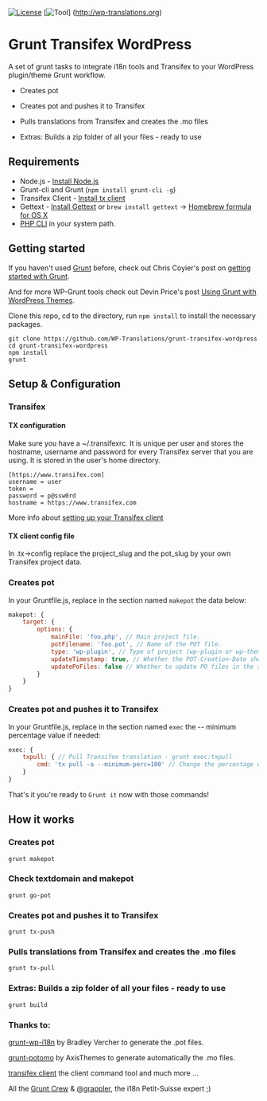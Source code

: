 [![License](https://img.shields.io/badge/license-GPL--2.0%2B-red.svg?style=flat-square)](http://www.gnu.org/licenses/gpl-2.0.html) [![Tool](https://img.shields.io/badge/wp--translations-used-brightgreen.svg?style=flat-square)] (http://wp-translations.org)
# Grunt Transifex WordPress #

A set of grunt tasks to integrate i18n tools and Transifex to your WordPress plugin/theme Grunt workflow.

* Creates pot

* Creates pot and pushes it to Transifex

* Pulls translations from Transifex and creates the .mo files

* Extras: Builds a zip folder of all your files - ready to use

## Requirements

* Node.js - [Install Node.js](https://github.com/joyent/node/wiki/Installing-Node.js-via-package-manager)
* Grunt-cli and Grunt (`npm install grunt-cli -g`)
* Transifex Client - [Install tx client](http://docs.transifex.com/developer/client/setup)
* Gettext - [Install Gettext](https://www.gnu.org/software/gettext/) or `brew install gettext` -> [Homebrew formula for OS X](http://brewformulas.org/Gettext)
* [PHP CLI](http://www.php.net/manual/en/features.commandline.introduction.php) in your system path.

## Getting started

If you haven't used [Grunt](http://gruntjs.com/) before, check out Chris Coyier's post on [getting started with Grunt](http://24ways.org/2013/grunt-is-not-weird-and-hard/).

And for more WP-Grunt tools check out Devin Price's post [Using Grunt with WordPress Themes](http://wptheming.com/2014/05/grunt-wordpress-themes/).

Clone this repo, cd to the directory, run `npm install` to install the necessary packages.

```
git clone https://github.com/WP-Translations/grunt-transifex-wordpress
cd grunt-transifex-wordpress
npm install
grunt
```

## Setup & Configuration

### Transifex

#### TX configuration

Make sure you have a ~/.transifexrc.
It is unique per user and stores the hostname, username and password for every Transifex server that you are using. It is stored in the user's home directory.

```
[https://www.transifex.com]
username = user
token =
password = p@ssw0rd
hostname = https://www.transifex.com
```

More info about [setting up your Transifex client](http://docs.transifex.com/developer/client/config#transifexrc)

#### TX client config file

In .tx->config replace the project_slug and the pot_slug by your own Transifex project data.

### Creates pot

In your Gruntfile.js, replace in the section named `makepot` the data below:

```js
makepot: {
	target: {
		options: {
			mainFile: 'foo.php', // Main project file.
			potFilename: 'foo.pot', // Name of the POT file.
			type: 'wp-plugin', // Type of project (wp-plugin or wp-theme).
			updateTimestamp: true, // Whether the POT-Creation-Date should be updated without other changes.
			updatePoFiles: false // Whether to update PO files in the same directory as the POT file.
		}
	}
}
```
### Creates pot and pushes it to Transifex

In your Gruntfile.js, replace in the section named `exec`  the -- minimum percentage value if needed:

```js
exec: {
	txpull: { // Pull Transifex translation - grunt exec:txpull
		cmd: 'tx pull -a --minimum-perc=100' // Change the percentage with --minimum-perc=yourvalue
	}
}
```

That's it you're ready to `Grunt it` now with those commands!

## How it works

### Creates pot

`grunt makepot`

### Check textdomain and makepot

`grunt go-pot`

### Creates pot and pushes it to Transifex

`grunt tx-push`

### Pulls translations from Transifex and creates the .mo files

`grunt tx-pull`

### Extras: Builds a zip folder of all your files - ready to use

`grunt build`

### Thanks to:

[grunt-wp-i18n](https://github.com/cedaro/grunt-wp-i18n) by Bradley Vercher to generate the .pot files.

[grunt-potomo](https://github.com/axisthemes/grunt-potomo) by AxisThemes to generate automatically the .mo files.

[transifex client](https://github.com/transifex/transifex-client) the client command tool and much more ...

All the [Grunt Crew](https://github.com/gruntjs/) & [@grappler](https://github.com/grappler), the i18n Petit-Suisse expert ;)
